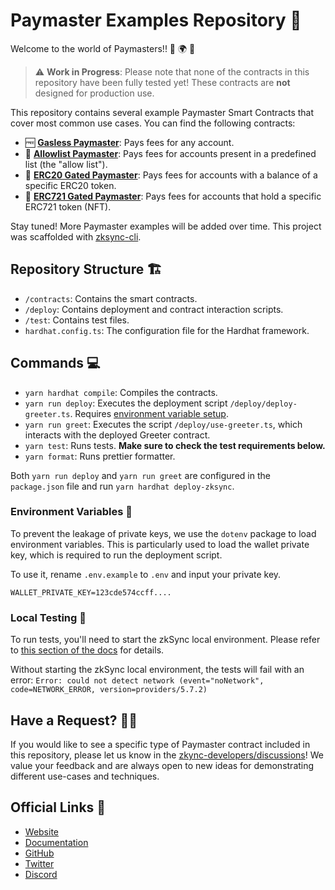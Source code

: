 # Paymaster Examples Repository 📁

Welcome to the world of Paymasters!! 🎉 🌍 🎉

> ⚠️ **Work in Progress**: Please note that none of the contracts in this repository have been fully tested yet! These contracts are **not** designed for production use.

This repository contains several example Paymaster Smart Contracts that cover most common use cases. You can find the following contracts:

- 🆓 **[Gasless Paymaster](./contracts/paymaster/GaslessPaymaster.sol)**: Pays fees for any account.
- 📜 **[Allowlist Paymaster](./contracts/paymaster/AllowlistPaymaster.sol)**: Pays fees for accounts present in a predefined list (the "allow list").
- 🎫 **[ERC20 Gated Paymaster](./contracts/paymaster/ERC20gatedPaymaster.sol)**: Pays fees for accounts with a balance of a specific ERC20 token.
- 🎨 **[ERC721 Gated Paymaster](./contracts/paymaster/ERC721gatedPaymaster.sol)**: Pays fees for accounts that hold a specific ERC721 token (NFT).

Stay tuned! More Paymaster examples will be added over time. This project was scaffolded with [zksync-cli](https://github.com/matter-labs/zksync-cli).

## Repository Structure 🏗️

- `/contracts`: Contains the smart contracts.
- `/deploy`: Contains deployment and contract interaction scripts.
- `/test`: Contains test files.
- `hardhat.config.ts`: The configuration file for the Hardhat framework.

## Commands 💻

- `yarn hardhat compile`: Compiles the contracts.
- `yarn run deploy`: Executes the deployment script `/deploy/deploy-greeter.ts`. Requires [environment variable setup](#environment-variables).
- `yarn run greet`: Executes the script `/deploy/use-greeter.ts`, which interacts with the deployed Greeter contract.
- `yarn test`: Runs tests. **Make sure to check the test requirements below.**
- `yarn format`: Runs prettier formatter. 

Both `yarn run deploy` and `yarn run greet` are configured in the `package.json` file and run `yarn hardhat deploy-zksync`.

### Environment Variables 🌳

To prevent the leakage of private keys, we use the `dotenv` package to load environment variables. This is particularly used to load the wallet private key, which is required to run the deployment script.

To use it, rename `.env.example` to `.env` and input your private key.

```
WALLET_PRIVATE_KEY=123cde574ccff....
```

### Local Testing 🧪

To run tests, you'll need to start the zkSync local environment. Please refer to [this section of the docs](https://v2-docs.zksync.io/api/hardhat/testing.html#prerequisites) for details.

Without starting the zkSync local environment, the tests will fail with an error: `Error: could not detect network (event="noNetwork", code=NETWORK_ERROR, version=providers/5.7.2)`

## Have a Request? 🙋‍♀️
If you would like to see a specific type of Paymaster contract included in this repository, please let us know in the [zkync-developers/discussions](https://github.com/zkSync-Community-Hub/zkync-developers/discussions)! We value your feedback and are always open to new ideas for demonstrating different use-cases and techniques.

## Official Links 🔗

- [Website](https://zksync.io/)
- [Documentation](https://v2-docs.zksync.io/dev/)
- [GitHub](https://github.com/matter-labs)
- [Twitter](https://twitter.com/zksync)
- [Discord](https://discord.gg/nMaPGrDDwk)
